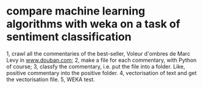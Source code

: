 # compare machine learning algorithms with weka on a task of sentiment classification
1, crawl all the commentaries of the best-seller, Voleur d'ombres de Marc Levy in www.douban.com;
2, make a file for each commentary, with Python of course;
3, classfy the commentary, i.e. put the file into a folder. Like, positive commentary into the positive folder.
4, vectorisation of text and get the vectorisation file.
5, WEKA test.
